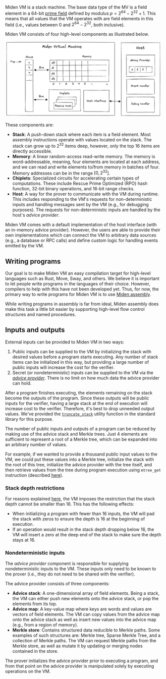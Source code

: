 Miden VM is a stack machine. The base data type of the MV is a field element in a 64-bit [prime field](https://en.wikipedia.org/wiki/Finite_field) defined by modulus $p = 2^{64} - 2^{32} + 1$. This means that all values that the VM operates with are field elements in this field (i.e., values between $0$ and $2^{64} - 2^{32}$, both inclusive).

Miden VM consists of four high-level components as illustrated below.

![](../../../img/miden/vm/intro/vm_components.png)

These components are:

* **Stack**: A push-down stack where each item is a field element. Most assembly instructions operate with values located on the stack. The stack can grow up to $2^{32}$ items deep, however, only the top 16 items are directly accessible.
* **Memory**: A linear random-access read-write memory. The memory is word-addressable, meaning, four elements are located at each address, and we can read and write elements to/from memory in batches of four. Memory addresses can be in the range $[0, 2^{32}]$.
* **Chiplets**: Specialized circuits for accelerating certain types of computations. These include Rescue Prime Optimized (RPO) hash function, 32-bit binary operations, and 16-bit range checks.
* **Host**: A way for the prover to communicate with the VM during runtime. This includes responding to the VM's requests for non-deterministic inputs and handling messages sent by the VM (e.g., for debugging purposes). The requests for non-deterministic inputs are handled by the host's *advice provider*.

Miden VM comes with a default implementation of the host interface (with an in-memory advice provider). However, the users are able to provide their own implementations which can connect the VM to arbitrary data sources (e.g., a database or RPC calls) and define custom logic for handling events emitted by the VM.

## Writing programs

Our goal is to make Miden VM an easy compilation target for high-level languages such as Rust, Move, Sway, and others. We believe it is important to let people write programs in the languages of their choice. However, compilers to help with this have not been developed yet. Thus, for now, the primary way to write programs for Miden VM is to use [Miden assembly](../user-docs/assembly/index.md).

While writing programs in assembly is far from ideal, Miden assembly does make this task a little bit easier by supporting high-level flow control structures and named procedures.

## Inputs and outputs

External inputs can be provided to Miden VM in two ways:

1. Public inputs can be supplied to the VM by initializing the stack with desired values before a program starts executing. Any number of stack items can be initialized in this way, but providing a large number of public inputs will increase the cost for the verifier.
2. Secret (or nondeterministic) inputs can be supplied to the VM via the [*advice provider*](#nondeterministic-inputs). There is no limit on how much data the advice provider can hold.

After a program finishes executing, the elements remaining on the stack become the outputs of the program. Since these outputs will be public inputs for the verifier, having a large stack at the end of execution will increase cost to the verifier. Therefore, it's best to drop unneeded output values. We've provided the [`truncate_stack`](../user-docs/stdlib/sys.md) utility function in the standard library for this purpose.

The number of public inputs and outputs of a program can be reduced by making use of the advice stack and Merkle trees. Just 4 elements are sufficient to represent a root of a Merkle tree, which can be expanded into an arbitrary number of values.

For example, if we wanted to provide a thousand public input values to the VM, we could put these values into a Merkle tree, initialize the stack with the root of this tree, initialize the advice provider with the tree itself, and then retrieve values from the tree during program execution using `mtree_get` instruction (described [here](../user-docs/assembly/cryptographic-operations.md#hashing-and-merkle-trees)).

### Stack depth restrictions

For reasons explained [here](../design/stack/index.md), the VM imposes the restriction that the stack depth cannot be smaller than $16$. This has the following effects:

- When initializing a program with fewer than $16$ inputs, the VM will pad the stack with zeros to ensure the depth is $16$ at the beginning of execution.
- If an operation would result in the stack depth dropping below $16$, the VM will insert a zero at the deep end of the stack to make sure the depth stays at $16$.

### Nondeterministic inputs

The *advice provider* component is responsible for supplying nondeterministic inputs to the VM. These inputs only need to be known to the prover (i.e., they do not need to be shared with the verifier).

The advice provider consists of three components:

* **Advice stack**: A one-dimensional array of field elements. Being a stack, the VM can either push new elements onto the advice stack, or pop the elements from its top.
* **Advice map**: A key-value map where keys are words and values are vectors of field elements. The VM can copy values from the advice map onto the advice stack as well as insert new values into the advice map (e.g., from a region of memory).
* **Merkle store**: Contains structured data reducible to Merkle paths. Some examples of such structures are: Merkle tree, Sparse Merkle Tree, and a collection of Merkle paths. The VM can request Merkle paths from the Merkle store, as well as mutate it by updating or merging nodes contained in the store.

The prover initializes the advice provider prior to executing a program, and from that point on the advice provider is manipulated solely by executing operations on the VM.
